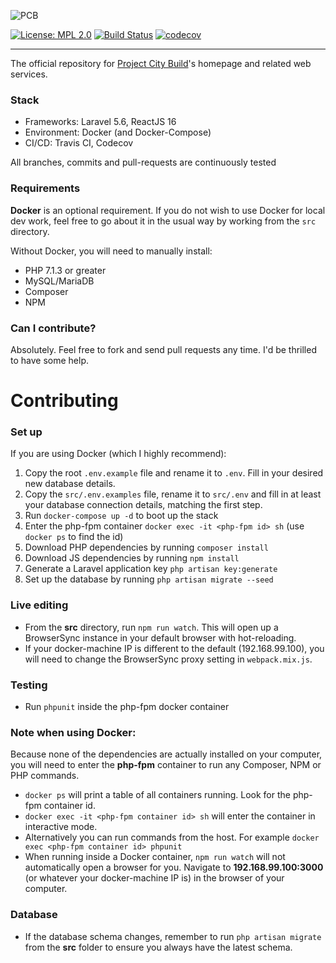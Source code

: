 ![PCB](https://projectcitybuild.com/assets/images/logo.png)

[![License: MPL 2.0](https://img.shields.io/badge/License-MPL%202.0-brightgreen.svg)](https://opensource.org/licenses/MPL-2.0) [![Build Status](https://travis-ci.org/andyksaw/ProjectCityBuild.svg?branch=master)](https://travis-ci.org/andyksaw/ProjectCityBuild)
[![codecov](https://codecov.io/gh/andyksaw/ProjectCityBuild/branch/master/graph/badge.svg)](https://codecov.io/gh/andyksaw/ProjectCityBuild)

---

The official repository for [Project City Build](https://projectcitybuild.com)'s homepage and related web services.

### Stack
* Frameworks: Laravel 5.6, ReactJS 16
* Environment: Docker (and Docker-Compose)
* CI/CD: Travis CI, Codecov

All branches, commits and pull-requests are continuously tested

### Requirements
**Docker** is an optional requirement. If you do not wish to use Docker for local dev work, feel free to go about it in the usual way by working from the `src` directory. 

Without Docker, you will need to manually install:

* PHP 7.1.3 or greater
* MySQL/MariaDB
* Composer
* NPM

### Can I contribute?
Absolutely. Feel free to fork and send pull requests any time. I'd be thrilled to have some help.

# Contributing
### Set up
If you are using Docker (which I highly recommend):
1. Copy the root `.env.example` file and rename it to `.env`. Fill in your desired new database details.
2. Copy the `src/.env.examples` file, rename it to `src/.env` and fill in at least your database connection details, matching the first step.
3. Run ``docker-compose up -d`` to boot up the stack
4. Enter the php-fpm container `docker exec -it <php-fpm id> sh` (use `docker ps` to find the id)
5. Download PHP dependencies by running `composer install`
6. Download JS dependencies by running `npm install`
7. Generate a Laravel application key `php artisan key:generate`
8. Set up the database by running `php artisan migrate --seed`

### Live editing
* From the **src** directory, run `npm run watch`. This will open up a BrowserSync instance in your default browser with hot-reloading. 
* If your docker-machine IP is different to the default (192.168.99.100), you will need to change the BrowserSync proxy setting in `webpack.mix.js`.

### Testing
* Run `phpunit` inside the php-fpm docker container

### Note when using Docker:
Because none of the dependencies are actually installed on your computer, you will need to enter the **php-fpm** container to run any Composer, NPM or PHP commands.
* ``docker ps`` will print a table of all containers running. Look for the php-fpm container id.
* ``docker exec -it <php-fpm container id> sh`` will enter the container in interactive mode.
* Alternatively you can run commands from the host. For example ``docker exec <php-fpm container id> phpunit``
* When running inside a Docker container, ``npm run watch`` will not automatically open a browser for you. Navigate to **192.168.99.100:3000** (or whatever your docker-machine IP is) in the browser of your computer.

### Database
* If the database schema changes, remember to run ``php artisan migrate`` from the **src** folder to ensure you always have the latest schema.
